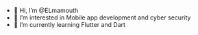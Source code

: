 - 👋 Hi, I’m @ELmamouth
- 👀 I’m interested in Mobile app development and cyber security
- 🌱 I’m currently learning Flutter and Dart


<!---
ELmamouth/ELmamouth is a ✨ special ✨ repository because its `README.md` (this file) appears on your GitHub profile.
You can click the Preview link to take a look at your changes.
--->
